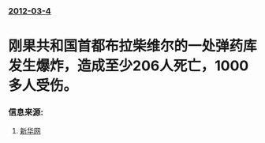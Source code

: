 ### [2012-03-4](/news/2012/03/4/index.md)

##### 
# 刚果共和国首都布拉柴维尔的一处弹药库发生爆炸，造成至少206人死亡，1000多人受伤。




### 信息来源:

1. [新华网](http://news.xinhuanet.com/mil/2012-03/05/c_122792974.htm)
